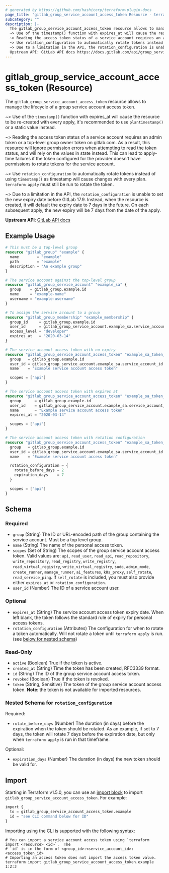 ```yaml
---
# generated by https://github.com/hashicorp/terraform-plugin-docs
page_title: "gitlab_group_service_account_access_token Resource - terraform-provider-gitlab"
subcategory: ""
description: |-
  The gitlab_group_service_account_access_token resource allows to manage the lifecycle of a group service account access token.
  ~> Use of the timestamp() function with expires_at will cause the resource to be re-created with every apply, it's recommended to use plantimestamp() or a static value instead.
  ~> Reading the access token status of a service account requires an admin token or a top-level group owner token on gitlab.com. As a result, this resource will ignore permission errors when attempting to read the token status, and will rely on the values in state instead. This can lead to apply-time failures if the token configured for the provider doesn't have permissions to rotate tokens for the service account.
  ~> Use rotation_configuration to automatically rotate tokens instead of using timestamp() as timestamp will cause changes with every plan. terraform apply must still be run to rotate the token.
  ~> Due to a limitation in the API, the rotation_configuration is unable to set the new expiry date before GitLab 17.9. Instead, when the resource is created, it will default the expiry date to 7 days in the future. On each subsequent apply, the new expiry will be 7 days from the date of the apply.
  Upstream API: GitLab API docs https://docs.gitlab.com/api/group_service_accounts/#create-a-personal-access-token-for-a-service-account-user
---
```


# gitlab_group_service_account_access_token (Resource)

The `gitlab_group_service_account_access_token` resource allows to manage the lifecycle of a group service account access token.

~> Use of the `timestamp()` function with expires_at will cause the resource to be re-created with every apply, it's recommended to use `plantimestamp()` or a static value instead.

~> Reading the access token status of a service account requires an admin token or a top-level group owner token on gitlab.com. As a result, this resource will ignore permission errors when attempting to read the token status, and will rely on the values in state instead. This can lead to apply-time failures if the token configured for the provider doesn't have permissions to rotate tokens for the service account.

~> Use `rotation_configuration` to automatically rotate tokens instead of using `timestamp()` as timestamp will cause changes with every plan. `terraform apply` must still be run to rotate the token.

~> Due to a limitation in the API, the `rotation_configuration` is unable to set the new expiry date before GitLab 17.9. Instead, when the resource is created, it will default the expiry date to 7 days in the future. On each subsequent apply, the new expiry will be 7 days from the date of the apply. 

**Upstream API**: [GitLab API docs](https://docs.gitlab.com/api/group_service_accounts/#create-a-personal-access-token-for-a-service-account-user)

## Example Usage

```terraform
# This must be a top-level group
resource "gitlab_group" "example" {
  name        = "example"
  path        = "example"
  description = "An example group"
}

# The service account against the top-level group
resource "gitlab_group_service_account" "example_sa" {
  group    = gitlab_group.example.id
  name     = "example-name"
  username = "example-username"
}

# To assign the service account to a group
resource "gitlab_group_membership" "example_membership" {
  group_id     = gitlab_group.example.id
  user_id      = gitlab_group_service_account.example_sa.service_account_id
  access_level = "developer"
  expires_at   = "2020-03-14"
}

# The service account access token with no expiry
resource "gitlab_group_service_account_access_token" "example_sa_token_no_expiry" {
  group   = gitlab_group.example.id
  user_id = gitlab_group_service_account.example_sa.service_account_id
  name    = "Example service account access token"

  scopes = ["api"]
}

# The service account access token with expires at
resource "gitlab_group_service_account_access_token" "example_sa_token_expires_at" {
  group      = gitlab_group.example.id
  user_id    = gitlab_group_service_account.example_sa.service_account_id
  name       = "Example service account access token"
  expires_at = "2020-03-14"

  scopes = ["api"]
}

# The service account access token with rotation configuration
resource "gitlab_group_service_account_access_token" "example_sa_token_rotation_configuration" {
  group   = gitlab_group.example.id
  user_id = gitlab_group_service_account.example_sa.service_account_id
  name    = "Example service account access token"

  rotation_configuration = {
    rotate_before_days = 2
    expiration_days    = 7
  }

  scopes = ["api"]
}
```

<!-- schema generated by tfplugindocs -->
## Schema

### Required

- `group` (String) The ID or URL-encoded path of the group containing the service account. Must be a top level group.
- `name` (String) The name of the personal access token.
- `scopes` (Set of String) The scopes of the group service account access token. Valid values are: `api`, `read_user`, `read_api`, `read_repository`, `write_repository`, `read_registry`, `write_registry`, `read_virtual_registry`, `write_virtual_registry`, `sudo`, `admin_mode`, `create_runner`, `manage_runner`, `ai_features`, `k8s_proxy`, `self_rotate`, `read_service_ping`. If `self_rotate` is included, you must also provide either `expires_at` or `rotation_configuration`.
- `user_id` (Number) The ID of a service account user.

### Optional

- `expires_at` (String) The service account access token expiry date. When left blank, the token follows the standard rule of expiry for personal access tokens.
- `rotation_configuration` (Attributes) The configuration for when to rotate a token automatically. Will not rotate a token until `terraform apply` is run. (see [below for nested schema](#nestedatt--rotation_configuration))

### Read-Only

- `active` (Boolean) True if the token is active.
- `created_at` (String) Time the token has been created, RFC3339 format.
- `id` (String) The ID of the group service account access token.
- `revoked` (Boolean) True if the token is revoked.
- `token` (String, Sensitive) The token of the group service account access token. **Note**: the token is not available for imported resources.

<a id="nestedatt--rotation_configuration"></a>
### Nested Schema for `rotation_configuration`

Required:

- `rotate_before_days` (Number) The duration (in days) before the expiration when the token should be rotated. As an example, if set to 7 days, the token will rotate 7 days before the expiration date, but only when `terraform apply` is run in that timeframe.

Optional:

- `expiration_days` (Number) The duration (in days) the new token should be valid for.

## Import

Starting in Terraform v1.5.0, you can use an [import block](https://developer.hashicorp.com/terraform/language/import) to import `gitlab_group_service_account_access_token`. For example:

```terraform
import {
  to = gitlab_group_service_account_access_token.example
  id = "see CLI command below for ID"
}
```

Importing using the CLI is supported with the following syntax:

```shell
# You can import a service account access token using `terraform import <resource> <id>`.  The
# `id` is in the form of <group_id>:<service_account_id>:<access_token_id>
# Importing an access token does not import the access token value.
terraform import gitlab_group_service_account_access_token.example 1:2:3
```
